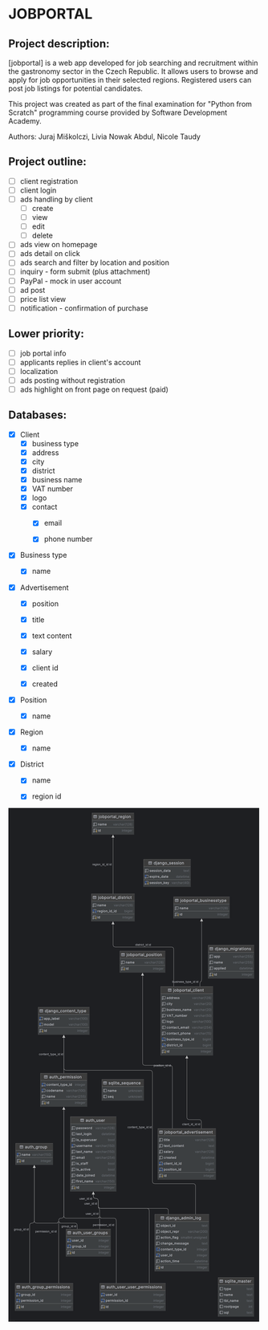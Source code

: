 # JOBPORTAL

## Project description:
[jobportal] is a web app developed for job searching and recruitment within the gastronomy sector in the Czech Republic. It allows users to browse and apply for job opportunities in their selected regions. Registered users  can post job listings for potential candidates.

This project was created as part of the final examination for "Python from Scratch" programming course provided by Software Development Academy.

Authors: Juraj Miškolczi, Livia Nowak Abdul, Nicole Taudy


## Project outline: 

- [ ] client registration
- [ ] client login
- [ ] ads handling by client
    - [ ] create
    - [ ] view
    - [ ] edit
    - [ ] delete
- [ ] ads view on homepage
- [ ] ads detail on click
- [ ] ads search and filter by location and position
- [ ] inquiry - form submit (plus attachment)
- [ ] PayPal - mock in user account
- [ ] ad post
- [ ] price list view
- [ ] notification - confirmation of purchase

## Lower priority:
- [ ] job portal info
- [ ] applicants replies in client's account
- [ ] localization
- [ ] ads posting without registration
- [ ] ads highlight on front page on request (paid)

## Databases:

- [x] Client
   - [x] business type
   - [x] address
   - [x] city
   - [x] district
   - [x] business name
   - [x] VAT number 
   - [x] logo
   - [x] contact
       - [x] email
       - [x] phone number
   

- [x] Business type
   - [x] name


- [x] Advertisement
   - [x] position
   - [x] title
   - [x] text content
   - [x] salary
   - [x] client id 
   - [x] created
 
  
- [x] Position
    - [x] name


- [x] Region
    - [x] name


- [x] District
    - [x] name
    - [x] region id


![jobportal_ERD.png](jobportal_ERD.png)